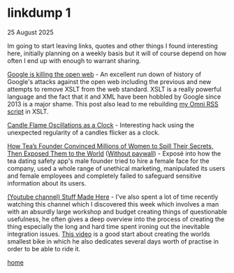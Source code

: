 # linkdump 1

25 August 2025

Im going to start leaving links, quotes and other things I found interesting here, initially planning on a weekly basis but it will of course depend on how often I end up with enough to warrant sharing.

[Google is killing the open web](https://wok.oblomov.eu/tecnologia/google-killing-open-web/) - An excellent run down of history of Google's attacks against the open web including the previous and new attempts to remove XSLT from the web standard. XSLT is a really powerful language and the fact that it and XML have been hobbled by Google since 2013 is a major shame. This post also lead to me rebuilding [my Omni RSS script](omni-rss.html) in XSLT.

[Candle Flame Oscillations as a Clock](https://cpldcpu.com/2025/08/13/candle-flame-oscillations-as-a-clock/) - Interesting hack using the unexpected regularity of a candles flicker as a clock.

[How Tea’s Founder Convinced Millions of Women to Spill Their Secrets, Then Exposed Them to the World](https://www.404media.co/how-teas-founder-convinced-millions-of-women-to-spill-their-secrets-then-exposed-them-to-the-world/) ([Without paywall](https://web.archive.org/web/20250819144746/https://www.404media.co/how-teas-founder-convinced-millions-of-women-to-spill-their-secrets-then-exposed-them-to-the-world/)) - Exposé into how the tea dating safety app's male founder tried to hire a female face for the company, used a whole range of unethical marketing, manipulated its users and female employees and completely failed to safeguard sensitive information about its users.

[(Youtube channel) Stuff Made Here](https://www.youtube.com/@StuffMadeHere/videos) - I've also spent a lot of time recently watching this channel which I discovered this week which involves a man with an absurdly large workshop and budget creating things of questionable usefulness, he often gives a deep overview into the process of creating the thing especially the long and hard time spent ironing out the inevitable integration issues. [This video](https://www.youtube.com/watch?v=YqywL9PkM2s) is a good start about creating the worlds smallest bike in which he also dedicates several days worth of practise in order to be able to ride it.

[home](../index.html)

